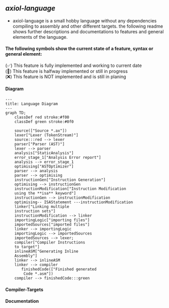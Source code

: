 ## _*axiol-language*_

- axiol-language is a small hobby language without any dependencies compiling 
to assembly and other different targets. the following readme  shows further descriptions
and documentations to features and general elements of the language.

#### The following symbols show the current state of a feature, syntax or general element:

(✅) This feature is fully implemented and working to current date   
(🚧) This feature is halfway implemented or still in progress   
(❌) This feature is NOT implemented and is still in planing

#### Diagram

```mermaid
---
title: Language Diagram
---
graph TD;
    classDef red stroke:#f00
    classDef green stroke:#0f0

    source(["Source *.ax"])
    lexer["Lexer (TokenStream)"]
    source:::red --> lexer
    parser["Parser (AST)"]
    lexer --> parser
    analysis["StaticAnalysis"]
    error_stage_1["Analysis Error report"]
    analysis --> error_stage_1
    optimising["ASTOptimizer"]
    parser --> analysis
    parser --> optimising    
    instructionGen["Instruction Generation"]
    optimising --> instructionGen
    instructionModification["Instruction Modification
    using the **isa** keyword"]
    instructionGen --> instructionModification
    optimising-- ISAStatement ---instructionModification
    linker["Linking multiple
    instruction sets"]
    instructionModification --> linker
    importingLogic["importing files"]
    importedSources["imported files"]
    linker --> importingLogic
    importingLogic --> importedSources
    importedSources --> lexer;
    compiler["Compiler Instructions
    to target"]
    inlineASM["Generating Inline 
    Assembly"]
    linker --> inlineASM
    linker --> compiler
       finishedCode(["Finished generated
        Code *.asm"])
    compiler --> finishedCode:::green
```

#### Compiler-Targets


#### Documentation 
